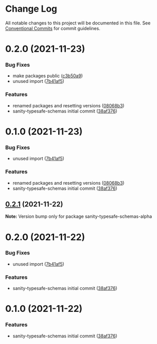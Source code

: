 # Change Log

All notable changes to this project will be documented in this file.
See [Conventional Commits](https://conventionalcommits.org) for commit guidelines.

# 0.2.0 (2021-11-23)


### Bug Fixes

* make packages public ([c3b50a9](https://github.com/snorrees/sanity-iframe-preview/commit/c3b50a90c7bb0a343a76218f23b51eb242ac809e))
* unused import ([7b41af5](https://github.com/snorrees/sanity-iframe-preview/commit/7b41af53b4c82b20e8401a221458e9222c5401bf))


### Features

* renamed packages and resetting versions ([08068b3](https://github.com/snorrees/sanity-iframe-preview/commit/08068b334310830e19668bc389f29e86b5c49065))
* sanity-typesafe-schemas initial commit ([38af376](https://github.com/snorrees/sanity-iframe-preview/commit/38af376a2ad301181a1636e3011a72834e3c2b8b))





# 0.1.0 (2021-11-23)


### Bug Fixes

* unused import ([7b41af5](https://github.com/snorrees/sanity-iframe-preview/commit/7b41af53b4c82b20e8401a221458e9222c5401bf))


### Features

* renamed packages and resetting versions ([08068b3](https://github.com/snorrees/sanity-iframe-preview/commit/08068b334310830e19668bc389f29e86b5c49065))
* sanity-typesafe-schemas initial commit ([38af376](https://github.com/snorrees/sanity-iframe-preview/commit/38af376a2ad301181a1636e3011a72834e3c2b8b))






## [0.2.1](https://github.com/snorrees/sanity-iframe-preview/compare/sanity-typesafe-schemas-alpha@0.2.0...sanity-typesafe-schemas-alpha@0.2.1) (2021-11-22)

**Note:** Version bump only for package sanity-typesafe-schemas-alpha





# 0.2.0 (2021-11-22)


### Bug Fixes

* unused import ([7b41af5](https://github.com/snorrees/sanity-iframe-preview/commit/7b41af53b4c82b20e8401a221458e9222c5401bf))


### Features

* sanity-typesafe-schemas initial commit ([38af376](https://github.com/snorrees/sanity-iframe-preview/commit/38af376a2ad301181a1636e3011a72834e3c2b8b))





# 0.1.0 (2021-11-22)


### Features

* sanity-typesafe-schemas initial commit ([38af376](https://github.com/snorrees/sanity-iframe-preview/commit/38af376a2ad301181a1636e3011a72834e3c2b8b))
